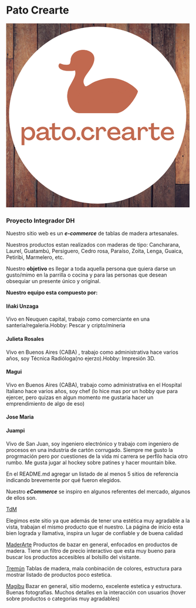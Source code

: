 # Pato Crearte

![Logo](/design/20220131_094326_0000.png)

### Proyecto Integrador DH

Nuestro sitio web es un **_e-commerce_** de tablas de madera artesanales.

Nuestros productos estan realizados con maderas de tipo: Cancharana, Laurel, Guatambú, Persiguero, Cedro rosa, Paraíso, Zoita, Lenga, Guaica, Petiribi, Marmelero, etc.

Nuestro **objetivo** es llegar a toda aquella persona que quiera darse un gusto/mimo en la parrilla o cocina y para las personas que desean obsequiar un presente único y original.

**Nuestro equipo esta compuesto por:**

#### Iñaki Unzaga

Vivo en Neuquen capital, trabajo como comerciante en una santeria/regaleria.Hobby: Pescar y cripto/mineria

#### Julieta Rosales

Vivo en Buenos Aires (CABA) , trabajo como administrativa hace varios años, soy Técnica Radióloga(no ejerzo).Hobby: Impresión 3D.

#### Magui

Vivo en Buenos Aires (CABA), trabajo como administrativa en el Hospital Italiano hace varios años, soy chef (lo hice mas por un hobby que para ejercer, pero quizas en algun momento me gustaria hacer un emprendimiento de algo de eso)

#### Jose Maria

#### Juampi

Vivo de San Juan, soy ingeniero electrónico y trabajo com ingeniero de procesos en una industria de cartón corrugado. Siempre me gusto la progrmación pero por cuestiones de la vida mi carrera se perfilo hacia otro rumbo. Me gusta jugar al hockey sobre patines y hacer mountain bike.

En el README.md agregar un listado de al menos 5 sitios de referencia
indicando brevemente por qué fueron elegidos.

Nuestro **_eCommerce_** se inspiro en algunos referentes del mercado, algunos de ellos son.

[TdM](https://www.tablasdemadera.com.ar/)

Elegimos este sitio ya que además de tener una estética muy agradable a la vista, trabajan el mismo producto que el nuestro.
La página de inicio esta bien lograda y llamativa, inspira un lugar de confiable y de buena calidad

[MaderArte](https://maderarteinargentina.com.ar/)
Productos de bazar en general, enfocados en productos de madera.
Tiene un filtro de precio interactivo que esta muy bueno para buscar los productos accesibles al bolsillo del visitante.

[Tremún](https://www.tremunweb.com.ar/granfuego/tablasdemadera/)
Tablas de madera, mala conbinación de colores, estructura para mostrar listado de productos poco estetica.

[Magibu](https://tiendamabigu.com.ar/?gclid=EAIaIQobChMIhsX-h8iZ9gIVjA-RCh2v0AznEAAYAiAAEgJWZ_D_BwE)
Bazar en general, sitio moderno, excelente estetica y estructura. Buenas fotografias. Muchos detalles en la interacción con usuarios (hover sobre productos o categorias muy agradables)
